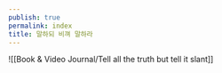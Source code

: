 ```yaml
---
publish: true
permalink: index
title: 말하되 비껴 말하라
---
```

 ![[Book & Video Journal/Tell all the truth but tell it slant]]